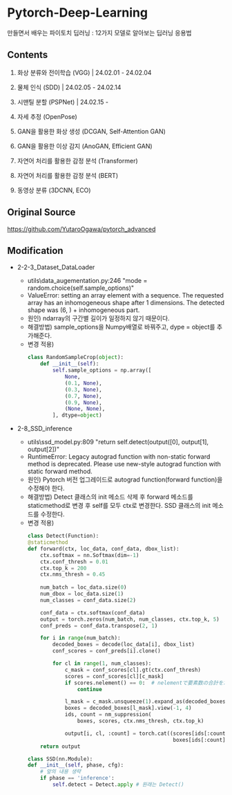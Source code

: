 # Pytorch-Deep-Learning
만들면서 배우는 파이토치 딥러닝 : 12가지 모델로 알아보는 딥러닝 응용법

## Contents
1. 화상 분류와 전이학습 (VGG) | 24.02.01 - 24.02.04

2. 물체 인식 (SDD) | 24.02.05 - 24.02.14

3. 시맨틸 분할 (PSPNet) | 24.02.15 - 

4. 자세 추정 (OpenPose)

5. GAN을 활용한 화상 생성 (DCGAN, Self-Attention GAN)

6. GAN을 활용한 이상 감지 (AnoGAN, Efficient GAN)

7. 자연어 처리를 활용한 감정 분석 (Transformer)

8. 자연어 처리를 활용한 감정 분석 (BERT)

9. 동영상 분류 (3DCNN, ECO)

## Original Source
https://github.com/YutaroOgawa/pytorch_advanced

## Modification
* 2-2-3_Dataset_DataLoader
  * utils\data_augementation.py:246
    "mode = random.choice(self.sample_options)"
  * ValueError: setting an array element with a sequence. The requested array has an inhomogeneous shape after 1 dimensions. The detected shape was (6, ) + inhomogeneous part.
  * 원인) ndarray의 구간별 길이가 일정하지 않기 때문이다.
  * 해결방법) sample_options을 Numpy배열로 바꿔주고, dype = object를 추가해준다.
  * 변경 적용)    
    ```python
    class RandomSampleCrop(object):
    	def __init__(self):
    		self.sample_options = np.array([
    			None,
    			(0.1, None),
    			(0.3, None),
    			(0.7, None),
    			(0.9, None),
    			(None, None),
    		], dtype=object)
    ```
  
* 2-8_SSD_inference
  * utils\ssd_model.py:809
    "return self.detect(output([0], output[1], output[2])"
  * RuntimeError: Legacy autograd function with non-static forward method is deprecated. Please use new-style autograd function with static forward method.
  * 원인) Pytorch 버전 업그레이드로 autograd function(forward function)을 수정해야 한다.
  * 해결방법) Detect 클래스의 init 메소드 삭제 후 forward 메소드를 staticmethod로 변경 후 self를 모두 ctx로 변경한다. SSD 클래스의 init 메소드를 수정한다.
  * 변경 적용)    
    ```python
    class Detect(Function):
    @staticmethod
    def forward(ctx, loc_data, conf_data, dbox_list):
        ctx.softmax = nn.Softmax(dim=-1)
        ctx.conf_thresh = 0.01
        ctx.top_k = 200
        ctx.nms_thresh = 0.45
        
        num_batch = loc_data.size(0)
        num_dbox = loc_data.size(1) 
        num_classes = conf_data.size(2)  

        conf_data = ctx.softmax(conf_data)
        output = torch.zeros(num_batch, num_classes, ctx.top_k, 5)
        conf_preds = conf_data.transpose(2, 1)

        for i in range(num_batch):
            decoded_boxes = decode(loc_data[i], dbox_list)
            conf_scores = conf_preds[i].clone()

            for cl in range(1, num_classes):
                c_mask = conf_scores[cl].gt(ctx.conf_thresh)
                scores = conf_scores[cl][c_mask]
                if scores.nelement() == 0:  # nelementで要素数の合計を求める
                    continue
    
                l_mask = c_mask.unsqueeze(1).expand_as(decoded_boxes)
                boxes = decoded_boxes[l_mask].view(-1, 4)
                ids, count = nm_suppression(
                    boxes, scores, ctx.nms_thresh, ctx.top_k)
    
                output[i, cl, :count] = torch.cat((scores[ids[:count]].unsqueeze(1),
                                                   boxes[ids[:count]]), 1)
        return output  
    ```
    ```python
    class SSD(nn.Module):
    def __init__(self, phase, cfg):
        # 앞의 내용 생략
        if phase == 'inference':
            self.detect = Detect.apply # 원래는 Detect()
    ```
